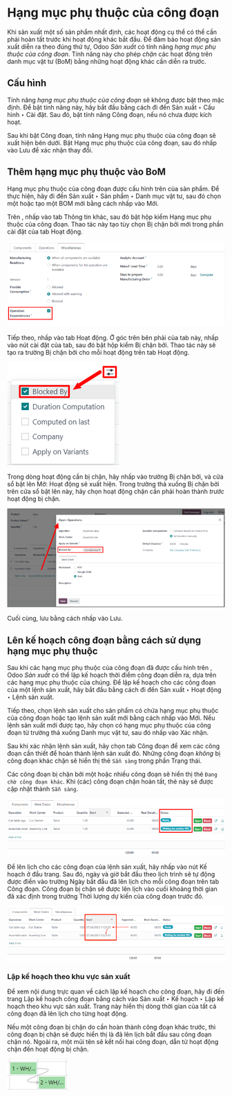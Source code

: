 # Hạng mục phụ thuộc của công đoạn

Khi sản xuất một số sản phẩm nhất định, các hoạt động cụ thể có thể cần phải hoàn tất trước khi hoạt động khác bắt đầu. Để đảm bảo hoạt động sản xuất diễn ra theo đúng thứ tự, Odoo *Sản xuất* có tính năng *hạng mục phụ thuộc của công đoạn*. Tính năng này cho phép *chặn* các hoạt động trên danh mục vật tư (BoM) bằng những hoạt động khác cần diễn ra trước.

## Cấu hình

Tính năng *hạng mục phụ thuộc của công đoạn* sẽ không được bật theo mặc định. Để bật tính năng này, hãy bắt đầu bằng cách đi đến Sản xuất ‣ Cấu hình ‣ Cài đặt. Sau đó, bật tính năng Công đoạn, nếu nó chưa được kích hoạt.

Sau khi bật Công đoạn, tính năng Hạng mục phụ thuộc của công đoạn sẽ xuất hiện bên dưới. Bật Hạng mục phụ thuộc của công đoạn, sau đó nhấp vào Lưu để xác nhận thay đổi.

## Thêm hạng mục phụ thuộc vào BoM

Hạng mục phụ thuộc của công đoạn được cấu hình trên  của sản phẩm. Để thực hiện, hãy đi đến Sản xuất ‣ Sản phẩm ‣ Danh mục vật tư, sau đó chọn một  hoặc tạo một BOM mới bằng cách nhấp vào Mới.

Trên , nhấp vào tab Thông tin khác, sau đó bật hộp kiểm Hạng mục phụ thuộc của công đoạn. Thao tác này tạo tùy chọn Bị chặn bởi mới trong phần cài đặt của tab Hoạt động.

![Hộp kiểm Hạng mục phụ thuộc của hoạt động trên tab Thông tin khác của BoM.](../../../../_images/operation-dependencies.png)

Tiếp theo, nhấp vào tab Hoạt động. Ở góc trên bên phải của tab này, nhấp vào nút cài đặt của tab, sau đó bật hộp kiểm Bị chặn bởi. Thao tác này sẽ tạo ra trường Bị chặn bởi cho mỗi hoạt động trên tab Hoạt động.

![Thiết lập cho tab Hoạt động trên BoM.](../../../../_images/operations-settings.png)

Trong dòng hoạt động cần bị chặn, hãy nhấp vào trường Bị chặn bởi, và cửa sổ bật lên Mở: Hoạt động sẽ xuất hiện. Trong trường thả xuống Bị chặn bởi trên cửa sổ bật lên này, hãy chọn hoạt động chặn cần phải hoàn thành *trước* hoạt động bị chặn.

![Trường thả xuống Bị chặn bởi cho một hoạt động trên BoM.](../../../../_images/blocked-by.png)

Cuối cùng, lưu  bằng cách nhấp vào Lưu.

## Lên kế hoạch công đoạn bằng cách sử dụng hạng mục phụ thuộc

Sau khi các hạng mục phụ thuộc của công đoạn đã được cấu hình trên , Odoo *Sản xuất* có thể lập kế hoạch thời điểm công đoạn diễn ra, dựa trên các hạng mục phụ thuộc của chúng. Để lập kế hoạch cho các công đoạn của một lệnh sản xuất, hãy bắt đầu bằng cách đi đến Sản xuất ‣ Hoạt động ‣ Lệnh sản xuất.

Tiếp theo, chọn lệnh sản xuất cho sản phẩm có  chứa hạng mục phụ thuộc của công đoạn hoặc tạo lệnh sản xuất mới bằng cách nhấp vào Mới. Nếu lệnh sản xuất mới được tạo, hãy chọn  có hạng mục phụ thuộc của công đoạn từ ​​trường thả xuống Danh mục vật tư, sau đó nhấp vào Xác nhận.

Sau khi xác nhận lệnh sản xuất, hãy chọn tab Công đoạn để xem các công đoạn cần thiết để hoàn thành lệnh sản xuất đó. Những công đoạn *không* bị công đoạn khác chặn sẽ hiển thị thẻ `Sẵn sàng` trong phần Trạng thái.

Các công đoạn bị chặn bởi một hoặc nhiều công đoạn sẽ hiển thị thẻ `Đang chờ công đoạn khác`. Khi (các) công đoạn chặn hoàn tất, thẻ này sẽ được cập nhật thành `Sẵn sàng`.

![Thẻ trạng thái cho công đoạn trong lệnh sản xuất.](../../../../_images/work-order-status.png)

Để lên lịch cho các công đoạn của lệnh sản xuất, hãy nhấp vào nút Kế hoạch ở đầu trang. Sau đó, ngày và giờ bắt đầu theo lịch trình sẽ tự động được điền vào trường Ngày bắt đầu đã lên lịch cho mỗi công đoạn trên tab Công đoạn. Công đoạn bị chặn sẽ được lên lịch vào cuối khoảng thời gian đã xác định trong trường Thời lượng dự kiến của công đoạn trước đó.

![Trường Ngày bắt đầu đã lên lịch cho các công đoạn trong lệnh sản xuất.](../../../../_images/scheduled-start-date.png)

### Lập kế hoạch theo khu vực sản xuất

Để xem nội dung trực quan về cách lập kế hoạch cho công đoạn, hãy đi đến trang Lập kế hoạch công đoạn bằng cách vào Sản xuất ‣ Kế hoạch ‣ Lập kế hoạch theo khu vực sản xuất. Trang này hiển thị dòng thời gian của tất cả công đoạn đã lên lịch cho từng hoạt động.

Nếu một công đoạn bị chặn do cần hoàn thành công đoạn khác trước, thì công đoạn bị chặn sẽ được hiển thị là đã lên lịch bắt đầu sau công đoạn chặn nó. Ngoài ra, một mũi tên sẽ kết nối hai công đoạn, dẫn từ hoạt động chặn đến hoạt động bị chặn.

![Mũi tên kết nối công đoạn bị chặn với công đoạn đang chặn công đoạn đó.](../../../../_images/planning-arrow.png)
